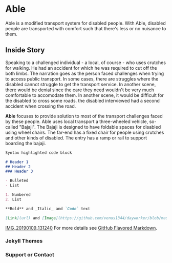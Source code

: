 # Able
Able is a modified transport system for disabled people. 
With Able, disabled people are transported with comfort such that there's less or no nuisance to them.


## Inside Story
Speaking to a challenged individual - a local, of course - who uses crutches for walking. He had an accident for which he was required to cut off the both limbs. The narration goes as the person faced challenges when trying to access public transport. In some cases, there are struggles where the disabled cannot struggle to get the transport service. In another scene, there would be denial since the care they need wouldn't be very much comfortable to accomodate them. In another scene, it would be difficult for the disabled to cross some roads. the disabled interviewed had a second accident when crossing the road. 

**Able** focuses to provide solution to most of the transport challenges faced by these people.
Able uses local transport a three-wheeled vehicle, so-called "Bajaji". The Bajaji is designed to have foldable spaces for disabled using wheel chairs. The far-end has a fixed chair for people using crutches and other kinds of disabled. The entry has a ramp or rail to support boarding the bajaji.


```markdown
Syntax highlighted code block

# Header 1
## Header 2
### Header 3

- Bulleted
- List

1. Numbered
2. List

**Bold** and _Italic_ and `Code` text

[Link](url) and [Image](https://github.com/venus1344/dayworker/blob/master/IMG_20190109_131240.jpg)
```

[IMG_20190109_131240](https://github.com/venus1344/dayworker/blob/master/IMG_20190109_131240.jpg)
For more details see [GitHub Flavored Markdown](https://guides.github.com/features/mastering-markdown/).

### Jekyll Themes


### Support or Contact

